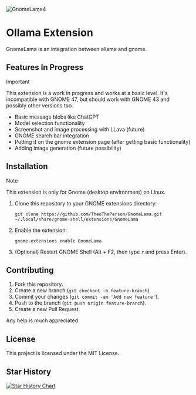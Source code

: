 ![GnomeLama4](https://github.com/user-attachments/assets/64b8c9e7-cd14-4adf-92d4-e92d7aac13d9)

# Ollama Extension

GnomeLama is an integration between ollama and gnome.

## Features In Progress

> [!Important]
> This extension is a work in progress and works at a basic level. It's incompatible with GNOME 47, but should work with GNOME 43 and possibly other versions too.

- Basic message blobs like ChatGPT
- Model selection functionality
- Screenshot and image processing with LLava (future)
- GNOME search bar integration
- Putting it on the gnome extension page (after getting basic functionality)
- Adding image generation (future possibility)

## Installation

> [!NOTE]
> This extension is only for Gnome (desktop environment) on Linux.

1. Clone this repository to your GNOME extensions directory:
	```
	git clone https://github.com/TheoThePerson/GnomeLama.git ~/.local/share/gnome-shell/extensions/GnomeLama
	```
2. Enable the extension:
	```
	gnome-extensions enable GnomeLama
	```
3. (Optional) Restart GNOME Shell (Alt + F2, then type `r` and press Enter).
 
## Contributing

1. Fork this repository.
2. Create a new branch (`git checkout -b feature-branch`).
3. Commit your changes (`git commit -am 'Add new feature'`).
4. Push to the branch (`git push origin feature-branch`).
5. Create a new Pull Request.

Any help is much appreciated

## License

This project is licensed under the MIT License.

## Star History

[![Star History Chart](https://api.star-history.com/svg?repos=TheoThePerson/GnomeLama&type=Date)](https://star-history.com/#TheoThePerson/GnomeLama&Date)


